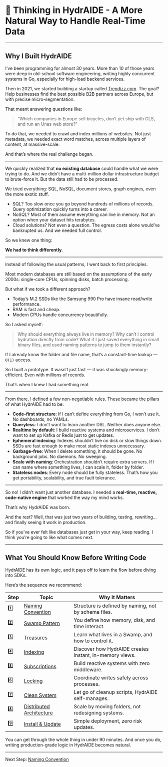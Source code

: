 # 🧐 Thinking in HydrAIDE - A More Natural Way to Handle Real-Time Data

---

## Why I Built HydrAIDE

I’ve been programming for almost 30 years. More than 10 of those years were deep in old-school software engineering, 
writing highly concurrent systems in Go, especially for high-load backend services.

Then in 2021, we started building a startup called [Trendizz.com](https://trendizz.com). 
The goal? Help businesses find the best possible B2B partners across Europe, but with precise micro-segmentation. 

That meant answering questions like:

> “Which companies in Europe sell bicycles, don’t yet ship with GLS, and run an Unas web store?”

To do that, we needed to crawl and index millions of websites. Not just metadata, we needed exact word matches, 
across multiple layers of content, at massive-scale.

And that’s where the real challenge began.

---

We quickly realized that **no existing database** could handle what we were trying to do.
And we didn’t have a multi-million dollar infrastructure budget to brute-force it. But the data still had to be processed.

We tried everything: SQL, NoSQL, document stores, graph engines, even the more exotic stuff.

* SQL? Too slow once you go beyond hundreds of millions of records. Query optimization quickly turns into a career.
* NoSQL? Most of them assume everything can live in memory. Not an option when your dataset hits terabytes.
* Cloud solutions? Not even a question. The egress costs alone would’ve bankrupted us. And we needed full control.

So we knew one thing:

**We had to think differently.**

---

Instead of following the usual patterns, I went back to first principles.

Most modern databases are still based on the assumptions of the early 2000s: single-core CPUs, spinning disks, batch processing.

But what if we took a different approach?

* Today’s M.2 SSDs like the Samsung 990 Pro have insane read/write performance.
* RAM is fast and cheap.
* Modern CPUs handle concurrency beautifully.

So I asked myself:

> Why should everything always live in memory?
> Why can’t I control hydration directly from code?
> What if I just saved everything in small binary files, and used naming patterns to jump to them instantly?

If I already know the folder and file name, that’s a constant-time lookup — `O(1)` access.

So I built a prototype. It wasn’t just fast — it was shockingly memory-efficient. Even with millions of records.

That’s when I knew I had something real.

---

From there, I defined a few non-negotiable rules. These became the pillars of what HydrAIDE had to be:

* **Code-first structure**: If I can’t define everything from Go, I won’t use it. No dashboards, no YAMLs.
* **Queryless**: I don’t want to learn another DSL. Neither does anyone else.
* **Realtime by default**: I build reactive systems and microservices. I don’t want to set up Kafka or Redis just to get updates.
* **Ephemeral indexing**: Indexes shouldn’t live on disk or slow things down. SSDs are fast enough to make most static indexes unnecessary.
* **Garbage-free**: When I delete something, it should be gone. No background jobs. No daemons. No sweeping.
* **Scale with naming**: Orchestration shouldn’t require extra servers. If I can name where something lives, I can scale it, folder by folder.
* **Stateless nodes**: Every node should be fully stateless. That’s how you get portability, scalability, and true fault tolerance.

---

So no! I didn’t want just another database.
I needed a **real-time, reactive, code-native engine** that worked the way my mind works.

That’s why HydrAIDE was born.

And the rest? Well, that was just two years of building, testing, rewriting... and finally seeing it work in production.

So if you’ve ever felt like databases just get in your way, keep reading.
I think you’re going to like what comes next.

---

## What You Should Know Before Writing Code

HydrAIDE has its own logic, and it pays off to learn the flow before diving into SDKs.

Here’s the sequence we recommend:

| Step | Topic                                                     | Why It Matters                                          |
| ---- | --------------------------------------------------------- |---------------------------------------------------------|
| 1️⃣  | [Naming Convention](./naming-convention.md)               | Structure is defined by naming, not by schema files.    |
| 2️⃣  | [Swamp Pattern](./swamp-pattern.md)                       | You define how memory, disk, and time interact.         |
| 3️⃣  | [Treasures](./treasures.md)                               | Learn what lives in a Swamp, and how to control it.     |
| 4️⃣  | [Indexing](./indexing.md)                                 | Discover how HydrAIDE creates instant, in-memory views. |
| 5️⃣  | [Subscriptions](./subscriptions.md)                       | Build reactive systems with zero middleware.            |
| 6️⃣  | [Locking](./locking.md)                                   | Coordinate writes safely across processes.              |
| 7️⃣  | [Clean System](./clean-system.md)                         | Let go of cleanup scripts, HydrAIDE self-manages.       |
| 8️⃣  | [Distributed Architecture](./distributed-architecture.md) | Scale by moving folders, not redesigning systems.       |
| 9️⃣  | [Install & Update](./how-to-install-update-hydraide.md)   | Simple deployment, zero risk updates.                   |

You can get through the whole thing in under 90 minutes. And once you do, writing production-grade logic in HydrAIDE becomes natural.

---

Next Step: [Naming Convention](./naming-convention.md) 